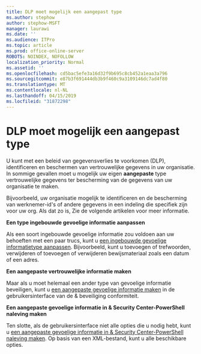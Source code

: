 ```yaml
---
title: DLP moet mogelijk een aangepast type
ms.author: stephow
author: stephow-MSFT
manager: laurawi
ms.date: ''
ms.audience: ITPro
ms.topic: article
ms.prod: office-online-server
ROBOTS: NOINDEX, NOFOLLOW
localization_priority: Normal
ms.assetid: ''
ms.openlocfilehash: cd5bac5efe3a16d32f9b695c8cb452a1eaa3a796
ms.sourcegitcommit: e87b3f691444db3b9f460c9a3109146dc7ad4f80
ms.translationtype: MT
ms.contentlocale: nl-NL
ms.lasthandoff: 04/15/2019
ms.locfileid: "31872298"
---
```

# <a name="dlp-might-need-a-custom-type"></a>DLP moet mogelijk een aangepast type

U kunt met een beleid van gegevensverlies te voorkomen (DLP), identificeren en beschermen van vertrouwelijke gegevens in uw organisatie. In sommige gevallen moet u mogelijk uw eigen **aangepaste** type vertrouwelijke gegevens ter bescherming van de gegevens van uw organisatie te maken.

Bijvoorbeeld, uw organisatie mogelijk te identificeren en de bescherming van werknemer-id's of andere gegevens in een indeling die specifiek zijn voor uw org. Als dat zo is, Zie de volgende artikelen voor meer informatie. 
  
 **Een type ingebouwde gevoelige informatie aanpassen**
  
Als een soort ingebouwde gevoelige informatie zou voldoen aan uw behoeften met een paar trucs, kunt u [een ingebouwde gevoelige informatietype aanpassen](https://docs.microsoft.com/en-us/office365/securitycompliance/customize-a-built-in-sensitive-information-type). Bijvoorbeeld, kunt u toevoegen of trefwoorden, verwijderen of toevoegen of verwijderen bewijsmateriaal zoals een datum of een adres.
  
 **Een aangepaste vertrouwelijke informatie maken**
  
Maar als u moet helemaal een ander type van gevoelige informatie beveiligen, kunt u [een aangepaste gevoelige informatie maken](https://docs.microsoft.com/en-us/office365/securitycompliance/create-a-custom-sensitive-information-type) in de gebruikersinterface van de & beveiliging conformiteit. 
  
**Een aangepaste gevoelige informatie in & Security Center-PowerShell naleving maken**

Ten slotte, als de gebruikersinterface niet alle opties die u nodig hebt, kunt u [een aangepaste gevoelige informatie in & Security Center-PowerShell naleving maken](https://docs.microsoft.com/en-us/office365/securitycompliance/create-a-custom-sensitive-information-type-in-scc-powershell). Op basis van een XML-bestand, kunt u alle beschikbare opties.

    
